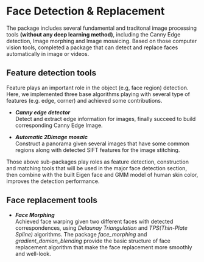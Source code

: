 # Face Detection & Replacement
The package includes several fundamental and traditonal image processing tools **(without any deep learning method)**, including the Canny Edge detection, Image morphing and Image mosaicing. 
Based on those computer vision tools, completed a package that can detect and replace faces automatically in image or videos.

Feature detection tools
-----
Feature plays an important role in the object (e.g, face region) detection. Here, we implemented three base algorithms playing with several type of features (e.g. edge, corner) and achieved some contributions.    
* _**Canny edge detector**_    
  Detect and extract edge information for images, finally succeed to build corresponding Canny Edge Image.
  
* _**Automatic 2Dimage mosaic**_       
  Construct a panorama given several images that have some common regions along with detected SIFT features for the image stitching.

Those above sub-packages play roles as feature detection, construction and matching tools that will be 
used in the major face detection section, then combine with the built Eigen face and GMM model of human skin color, improves the detection performance.

Face replacement tools
----------------------

* _**Face Morphing**_      
  Achieved face warping given two different faces with detected correspondences, using _Delaunay Triangulation_ and _TPS(Thin-Plate Spline)_ algorithms.
The package *face_morphing* and *gradient_domian_blending* provide the basic structure of face replacement algorithm that make the 
face replacement more smoothly and well-look.
